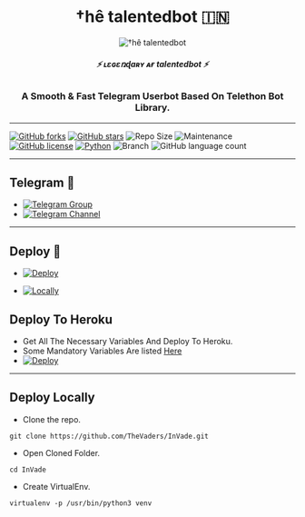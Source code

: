 <h1 align="center">
  <b>†hê talentedbot 🇮🇳</b>
</h1>

<p align="center">
  <img src="https://telegra.ph/file/078df46ef8b32f89aef40.jpg" alt="†hê talentedbot">
</p>

<h6 align="center">
  <b>⚡ ʟɛɢɛռɖaʀʏ ᴀғ talentedbot ⚡</b>
</h6>

<h3 align="center">
  <b>A Smooth & Fast Telegram Userbot Based On Telethon Bot Library.</b>
</h3>

------
[![GitHub forks](https://img.shields.io/github/forks/The-talentedbot/talentedbot?&style=flat-square&logo=github)](https://github.com/The-talentedbot/talentedbot/fork)
[![GitHub stars](https://img.shields.io/github/stars/The-talentedbot/talentedbot?&style=flat-square&logo=github)](https://github.com/The-talentedbot/talentedbot/stargazers)
![Repo Size](https://img.shields.io/github/repo-size/The-talentedbot/talentedbott?&style=flat-square&logo=github)
![Maintenance](https://img.shields.io/badge/Maintained%3F-yes-green?&style=flat-square)
[![GitHub license](https://img.shields.io/github/license/The-talentedbot/talentedbot?&style=flat-square&logo=github)](https://github.com/The-talentedbot/talentedbot/blob/master/LICENSE)
[![Python](https://img.shields.io/badge/Python-v3.9-blue)](https://www.python.org/)
![Branch](https://img.shields.io/badge/Branch-Master-orange)
![GitHub language count](https://img.shields.io/github/languages/count/The-talentedbot/talentedbot?color=Pink&label=Language&style=flat-square)


------
## Telegram 🏪
- [![Telegram Group](https://img.shields.io/badge/Telegram-Group-brightgreen)](https://t.me/the_talented_pool)
- [![Telegram Channel](https://img.shields.io/badge/Telegram-Channel-brightgreen)](https://t.me/HISTORY_QUEEN)

------
## Deploy 🚀

-  [![Deploy](https://telegra.ph/file/d9a6cdcd9ec7f104c7584.jpg)](#Deploy-To-Heroku)

- [![Locally](https://telegra.ph/file/d9a6cdcd9ec7f104c7584.jpg)](#Deploy-Locally)





## Deploy To Heroku
- Get All The Necessary Variables And Deploy To Heroku.
- Some Mandatory Variables Are listed [Here](#Variables)
- [![Deploy](https://www.herokucdn.com/deploy/button.svg)](https://heroku.com/deploy?template=https://github.com/the-talentedbot/talentedbot)

------
## Deploy Locally

- Clone the repo. 

`git clone https://github.com/TheVaders/InVade.git`
- Open Cloned Folder.

`cd InVade`
- Create VirtualEnv.

`virtualenv -p /usr/bin/python3 venv`

